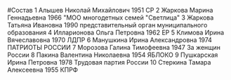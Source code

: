 #Состав
1 Алышев Николай Михайлович 1951 СР
2 Жаркова Марина Геннадьевна 1966 \"МОО многодетных семей \"Светлица\"
3 Жаркова Татьяна Ивановна 1990 представительный орган муниципального образования
4 Илларионова Ольга Петровна 1962 ЕР
5 Климова Ирина Вячеславовна 1970 ЛДПР
6 Манушкина Ирина Александровна 1974 ПАТРИОТЫ РОССИИ
7 Морозова Галина Тимофеевна 1947 За женщин России
8 Пакина Валентина Николаевна 1954 ЯБЛОКО
9 Пушкарская Ирина Петровна 1978 Трудовая партия России
10 Стеркина Тамара Алексеевна 1955 КПРФ
